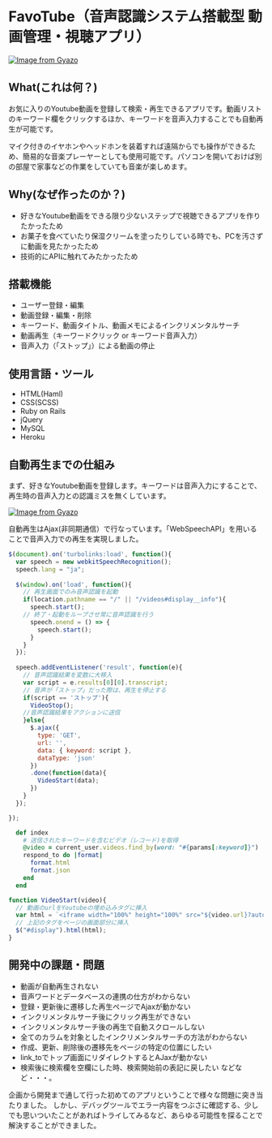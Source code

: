 # FavoTube（音声認識システム搭載型 動画管理・視聴アプリ）

[![Image from Gyazo](https://i.gyazo.com/f3a9bae184d6575960ed114cbd6dd960.gif)](https://gyazo.com/f3a9bae184d6575960ed114cbd6dd960)

## What(これは何？)

<p>お気に入りのYoutube動画を登録して検索・再生できるアプリです。動画リストのキーワード欄をクリックするほか、キーワードを音声入力することでも自動再生が可能です。</p>
マイク付きのイヤホンやヘッドホンを装着すれば遠隔からでも操作ができるため、簡易的な音楽プレーヤーとしても使用可能です。パソコンを開いておけば別の部屋で家事などの作業をしていても音楽が楽しめます。

## Why(なぜ作ったのか？)

* 好きなYoutube動画をできる限り少ないステップで視聴できるアプリを作りたかったため
* お菓子を食べていたり保湿クリームを塗ったりしている時でも、PCを汚さずに動画を見たかったため
* 技術的にAPIに触れてみたかったため

## 搭載機能

* ユーザー登録・編集
* 動画登録・編集・削除
* キーワード、動画タイトル、動画メモによるインクリメンタルサーチ
* 動画再生（キーワードクリック or キーワード音声入力）
* 音声入力（「ストップ」）による動画の停止

## 使用言語・ツール

* HTML(Haml)
* CSS(SCSS)
* Ruby on Rails 
* jQuery
* MySQL
* Heroku

## 自動再生までの仕組み

まず、好きなYoutube動画を登録します。キーワードは音声入力にすることで、再生時の音声入力との認識ミスを無くしています。

[![Image from Gyazo](https://i.gyazo.com/0c0d0255548acc00fae9c3666542537b.gif)](https://gyazo.com/0c0d0255548acc00fae9c3666542537b)

自動再生はAjax(非同期通信）で行なっています。「WebSpeechAPI」を用いることで音声入力での再生を実現しました。

```js
$(document).on('turbolinks:load', function(){
  var speech = new webkitSpeechRecognition();
  speech.lang = "ja";
  
  $(window).on('load', function(){
    // 再生画面でのみ音声認識を起動
    if(location.pathname == "/" || "/videos#display__info"){
      speech.start();
    // 終了・起動をループさせ常に音声認識を行う
      speech.onend = () => {
        speech.start();
      }
    }
  });
  
  speech.addEventListener('result', function(e){
    // 音声認識結果を変数に大移入
    var script = e.results[0][0].transcript;
    // 音声が「ストップ」だった際は、再生を停止する 
    if(script == 'ストップ'){
      VideoStop();
    //音声認識結果をアクションに送信
    }else{
      $.ajax({
        type: 'GET',
        url: '',
        data: { keyword: script },
        dataType: 'json'
      })
      .done(function(data){
        VideoStart(data);
      })
    }
  });

});

```

```rb
  def index
    # 送信されたキーワードを含むビデオ（レコード)を取得
    @video = current_user.videos.find_by(word: "#{params[:keyword]}")
    respond_to do |format|
      format.html
      format.json
    end
  end
```
```js
function VideoStart(video){
  // 動画のurlをYoutubeの埋め込みタグに挿入
  var html = `<iframe width="100%" height="100%" src="${video.url}?autoplay=1" allow="autoplay" frameborder="0" allow="accelerometer; encrypted-media; gyroscope; picture-in-picture" allow="autoplay" allowfullscreen></iframe>`
  // 上記のタグをページの画面部分に挿入
  $("#display").html(html);
}
```

## 開発中の課題・問題

* 動画が自動再生されない
* 音声ワードとデータベースの連携の仕方がわからない
* 登録・更新後に遷移した再生ページでAjaxが動かない
* インクリメンタルサーチ後にクリック再生ができない
* インクリメンタルサーチ後の再生で自動スクロールしない
* 全てのカラムを対象としたインクリメンタルサーチの方法がわからない
* 作成、更新、削除後の遷移先をページの特定の位置にしたい
* link_toでトップ画面にリダイレクトするとAJaxが動かない
* 検索後に検索欄を空欄にした時、検索開始前の表記に戻したい
などなど・・・。

企画から開発まで通して行った初めてのアプリということで様々な問題に突き当たりました。
しかし、デバッグツールでエラー内容をつぶさに確認する、少しでも思いついたことがあればトライしてみるなど、あらゆる可能性を探ることで解決することができました。